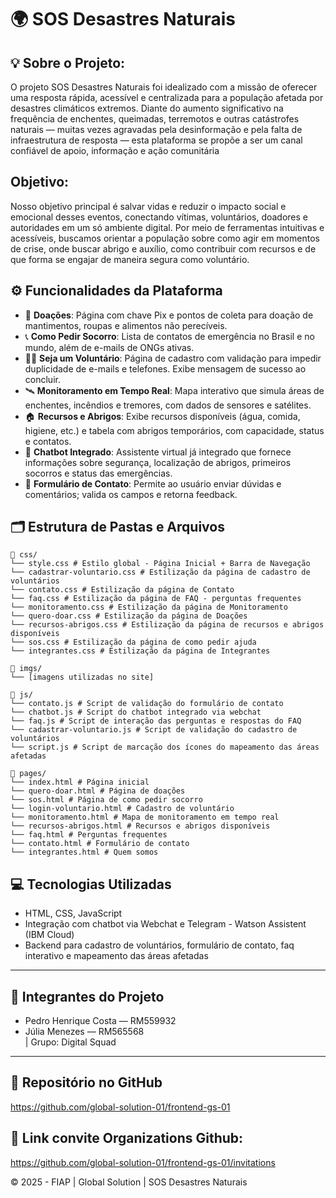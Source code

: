 
# 🌍 SOS Desastres Naturais

## 💡 Sobre o Projeto:
O projeto SOS Desastres Naturais foi idealizado com a missão de oferecer uma resposta rápida, acessível e centralizada para a população afetada por desastres climáticos extremos. Diante do aumento significativo na frequência de enchentes, queimadas, terremotos e outras catástrofes naturais — muitas vezes agravadas pela desinformação e pela falta de infraestrutura de resposta — esta plataforma se propõe a ser um canal confiável de apoio, informação e ação comunitária

## Objetivo:

Nosso objetivo principal é salvar vidas e reduzir o impacto social e emocional desses eventos, conectando vítimas, voluntários, doadores e autoridades em um só ambiente digital. Por meio de ferramentas intuitivas e acessíveis, buscamos orientar a população sobre como agir em momentos de crise, onde buscar abrigo e auxílio, como contribuir com recursos e de que forma se engajar de maneira segura como voluntário.


## ⚙️ Funcionalidades da Plataforma

- 💸 **Doações**: Página com chave Pix e pontos de coleta para doação de mantimentos, roupas e alimentos não perecíveis.
- 📞 **Como Pedir Socorro**: Lista de contatos de emergência no Brasil e no mundo, além de e-mails de ONGs ativas.
- 🙋‍♂️ **Seja um Voluntário**: Página de cadastro com validação para impedir duplicidade de e-mails e telefones. Exibe mensagem de sucesso ao concluir.
- 🛰️ **Monitoramento em Tempo Real**: Mapa interativo que simula áreas de enchentes, incêndios e tremores, com dados de sensores e satélites.
- 🏠 **Recursos e Abrigos**: Exibe recursos disponíveis (água, comida, higiene, etc.) e tabela com abrigos temporários, com capacidade, status e contatos.
- 🤖 **Chatbot Integrado**: Assistente virtual já integrado que fornece informações sobre segurança, localização de abrigos, primeiros socorros e status das emergências.
- 📩 **Formulário de Contato**: Permite ao usuário enviar dúvidas e comentários; valida os campos e retorna feedback.

## 🗂️ Estrutura de Pastas e Arquivos
```
📁 css/
└── style.css # Estilo global - Página Inicial + Barra de Navegação
└── cadastrar-voluntario.css # Estilização da página de cadastro de voluntários
└── contato.css # Estilização da página de Contato
└── faq.css # Estilização da página de FAQ - perguntas frequentes
└── monitoramento.css # Estilização da página de Monitoramento 
└── quero-doar.css # Estilização da página de Doações
└── recursos-abrigos.css # Estilização da página de recursos e abrigos disponíveis
└── sos.css # Estilização da página de como pedir ajuda
└── integrantes.css # Estilização da página de Integrantes

📁 imgs/
└── [imagens utilizadas no site]

📁 js/
└── contato.js # Script de validação do formulário de contato
└── chatbot.js # Script do chatbot integrado via webchat
└── faq.js # Script de interação das perguntas e respostas do FAQ
└── cadastrar-voluntario.js # Script de validação do cadastro de voluntários
└── script.js # Script de marcação dos ícones do mapeamento das áreas afetadas

📁 pages/
└── index.html # Página inicial
└── quero-doar.html # Página de doações
└── sos.html # Página de como pedir socorro
└── login-voluntario.html # Cadastro de voluntário
└── monitoramento.html # Mapa de monitoramento em tempo real
└── recursos-abrigos.html # Recursos e abrigos disponíveis
└── faq.html # Perguntas frequentes
└── contato.html # Formulário de contato
└── integrantes.html # Quem somos
```

## 💻 Tecnologias Utilizadas

* HTML, CSS, JavaScript
* Integração com chatbot via Webchat e Telegram - Watson Assistent (IBM Cloud)
* Backend para cadastro de voluntários, formulário de contato, faq interativo e mapeamento das áreas afetadas

---

## 👥 Integrantes do Projeto

- Pedro Henrique Costa — RM559932  
- Júlia Menezes — RM565568  
|
Grupo: Digital Squad
---

## 🔗 Repositório no GitHub

https://github.com/global-solution-01/frontend-gs-01

## 🔗 Link convite Organizations Github:

https://github.com/global-solution-01/frontend-gs-01/invitations


&copy; 2025 - FIAP | Global Solution | SOS Desastres Naturais
